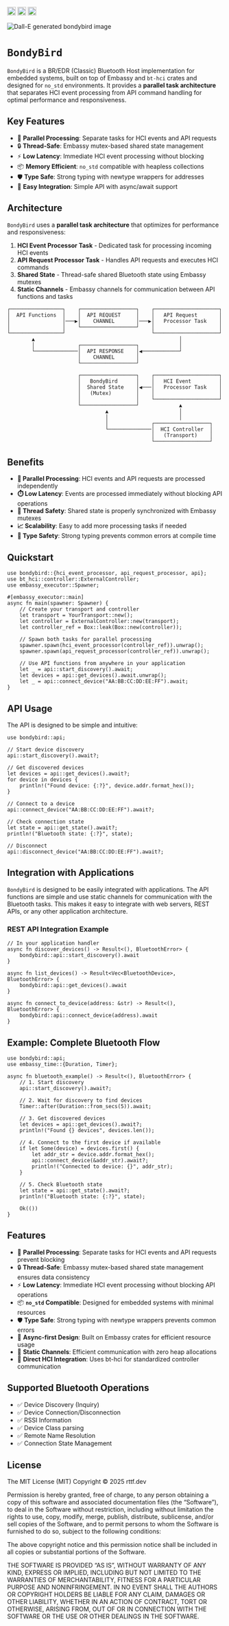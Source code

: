 [<img alt="github" src="https://img.shields.io/badge/github-rttfd/bondybird-37a8e0?style=for-the-badge&labelColor=555555&logo=github" height="20">](https://github.com/rttfd/bondybird)
[<img alt="crates.io" src="https://img.shields.io/crates/v/bondybird.svg?style=for-the-badge&color=ff8b94&logo=rust" height="20">](https://crates.io/crates/bondybird)
[<img alt="docs.rs" src="https://img.shields.io/badge/docs.rs-bondybird-bedc9c?style=for-the-badge&labelColor=555555&logo=docs.rs" height="20">](https://docs.rs/bondybird)

![Dall-E generated bondybird image](https://raw.githubusercontent.com/rttfd/static/refs/heads/main/bondybird/bondybird.png)

# `BondyBird`

`BondyBird` is a BR/EDR (Classic) Bluetooth Host implementation for embedded systems, built on top of Embassy and `bt-hci` crates and designed for `no_std` environments. It provides a **parallel task architecture** that separates HCI event processing from API command handling for optimal performance and responsiveness.

## Key Features

- 🚀 **Parallel Processing**: Separate tasks for HCI events and API requests
- 🔒 **Thread-Safe**: Embassy mutex-based shared state management  
- ⚡ **Low Latency**: Immediate HCI event processing without blocking
- 📦 **Memory Efficient**: `no_std` compatible with heapless collections
- 🛡️ **Type Safe**: Strong typing with newtype wrappers for addresses
- 🔧 **Easy Integration**: Simple API with async/await support

## Architecture

`BondyBird` uses a **parallel task architecture** that optimizes for performance and responsiveness:

1. **HCI Event Processor Task** - Dedicated task for processing incoming HCI events
2. **API Request Processor Task** - Handles API requests and executes HCI commands
3. **Shared State** - Thread-safe shared Bluetooth state using Embassy mutexes
4. **Static Channels** - Embassy channels for communication between API functions and tasks

```text
┌─────────────────┐    ┌──────────────────┐    ┌─────────────────────┐
│  API Functions  │    │  API REQUEST     │    │   API Request       │
│                 │───▶│    CHANNEL       │───▶│   Processor Task    │
│                 │    └──────────────────┘    │                     │
└─────────────────┘                            └─────────────────────┘
        ▲                                               │
        │              ┌──────────────────┐             │
        └──────────────│  API RESPONSE    │◀────────────┘
                       │    CHANNEL       │
                       └──────────────────┘
                                                                       
                       ┌──────────────────┐    ┌─────────────────────┐
                       │   BondyBird      │    │   HCI Event         │
                       │  Shared State    │◀───│   Processor Task    │
                       │   (Mutex)        │    │                     │
                       │                  │    └─────────────────────┘
                       └──────────────────┘             ▲
                                ▲                       │
                                │                       │
                                │              ┌──────────────────┐
                                └──────────────│  HCI Controller  │
                                               │   (Transport)    │
                                               └──────────────────┘
```

## Benefits

- **🔄 Parallel Processing**: HCI events and API requests are processed independently
- **⏱️ Low Latency**: Events are processed immediately without blocking API operations  
- **🧵 Thread Safety**: Shared state is properly synchronized with Embassy mutexes
- **📈 Scalability**: Easy to add more processing tasks if needed
- **🎯 Type Safety**: Strong typing prevents common errors at compile time

## Quickstart

```rust,no_run,ignore
use bondybird::{hci_event_processor, api_request_processor, api};
use bt_hci::controller::ExternalController;
use embassy_executor::Spawner;

#[embassy_executor::main]
async fn main(spawner: Spawner) {
    // Create your transport and controller  
    let transport = YourTransport::new();
    let controller = ExternalController::new(transport);
    let controller_ref = Box::leak(Box::new(controller));
    
    // Spawn both tasks for parallel processing
    spawner.spawn(hci_event_processor(controller_ref)).unwrap();
    spawner.spawn(api_request_processor(controller_ref)).unwrap();
    
    // Use API functions from anywhere in your application
    let _ = api::start_discovery().await;
    let devices = api::get_devices().await.unwrap();
    let _ = api::connect_device("AA:BB:CC:DD:EE:FF").await;
}
```

## API Usage

The API is designed to be simple and intuitive:

```rust,no_run,ignore
use bondybird::api;

// Start device discovery
api::start_discovery().await?;

// Get discovered devices
let devices = api::get_devices().await?;
for device in devices {
    println!("Found device: {:?}", device.addr.format_hex());
}

// Connect to a device
api::connect_device("AA:BB:CC:DD:EE:FF").await?;

// Check connection state
let state = api::get_state().await?;
println!("Bluetooth state: {:?}", state);

// Disconnect
api::disconnect_device("AA:BB:CC:DD:EE:FF").await?;
```

## Integration with Applications

`BondyBird` is designed to be easily integrated with applications. The API functions are simple and use static channels for communication with the Bluetooth tasks. This makes it easy to integrate with web servers, REST APIs, or any other application architecture.

### REST API Integration Example

```rust,no_run,ignore
// In your application handler
async fn discover_devices() -> Result<(), BluetoothError> {
    bondybird::api::start_discovery().await
}

async fn list_devices() -> Result<Vec<BluetoothDevice>, BluetoothError> {
    bondybird::api::get_devices().await
}

async fn connect_to_device(address: &str) -> Result<(), BluetoothError> {
    bondybird::api::connect_device(address).await
}
```

## Example: Complete Bluetooth Flow

```rust,no_run,ignore
use bondybird::api;
use embassy_time::{Duration, Timer};

async fn bluetooth_example() -> Result<(), BluetoothError> {
    // 1. Start discovery
    api::start_discovery().await?;

    // 2. Wait for discovery to find devices  
    Timer::after(Duration::from_secs(5)).await;

    // 3. Get discovered devices
    let devices = api::get_devices().await?;
    println!("Found {} devices", devices.len());

    // 4. Connect to the first device if available
    if let Some(device) = devices.first() {
        let addr_str = device.addr.format_hex();
        api::connect_device(&addr_str).await?;
        println!("Connected to device: {}", addr_str);
    }

    // 5. Check Bluetooth state
    let state = api::get_state().await?;
    println!("Bluetooth state: {:?}", state);

    Ok(())
}
```

## Features

- 🚀 **Parallel Processing**: Separate tasks for HCI events and API requests prevent blocking
- 🔒 **Thread-Safe**: Embassy mutex-based shared state management ensures data consistency  
- ⚡ **Low Latency**: Immediate HCI event processing without blocking API operations
- 📦 **`no_std` Compatible**: Designed for embedded systems with minimal resources
- 🛡️ **Type Safe**: Strong typing with newtype wrappers prevents common errors
- 🔄 **Async-first Design**: Built on Embassy crates for efficient resource usage
- 📡 **Static Channels**: Efficient communication with zero heap allocations
- 🔧 **Direct HCI Integration**: Uses bt-hci for standardized controller communication

## Supported Bluetooth Operations

- ✅ Device Discovery (Inquiry)
- ✅ Device Connection/Disconnection  
- ✅ RSSI Information
- ✅ Device Class parsing
- ✅ Remote Name Resolution
- ✅ Connection State Management

## License

The MIT License (MIT)
Copyright © 2025 rttf.dev

Permission is hereby granted, free of charge, to any person obtaining a copy of this software and associated documentation files (the “Software”), to deal in the Software without restriction, including without limitation the rights to use, copy, modify, merge, publish, distribute, sublicense, and/or sell copies of the Software, and to permit persons to whom the Software is furnished to do so, subject to the following conditions:

The above copyright notice and this permission notice shall be included in all copies or substantial portions of the Software.

THE SOFTWARE IS PROVIDED “AS IS”, WITHOUT WARRANTY OF ANY KIND, EXPRESS OR IMPLIED, INCLUDING BUT NOT LIMITED TO THE WARRANTIES OF MERCHANTABILITY, FITNESS FOR A PARTICULAR PURPOSE AND NONINFRINGEMENT. IN NO EVENT SHALL THE AUTHORS OR COPYRIGHT HOLDERS BE LIABLE FOR ANY CLAIM, DAMAGES OR OTHER LIABILITY, WHETHER IN AN ACTION OF CONTRACT, TORT OR OTHERWISE, ARISING FROM, OUT OF OR IN CONNECTION WITH THE SOFTWARE OR THE USE OR OTHER DEALINGS IN THE SOFTWARE.

